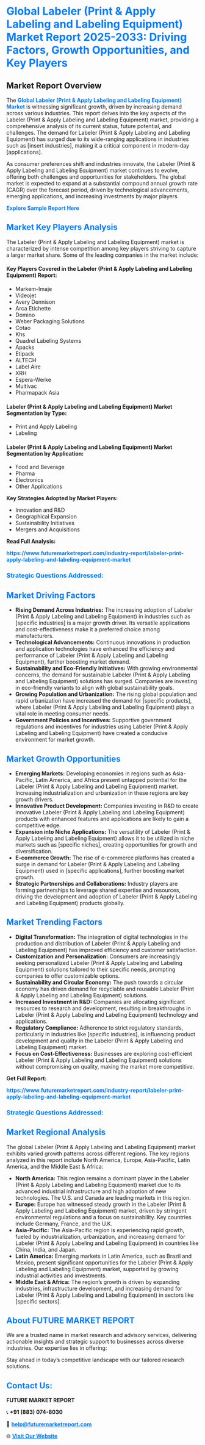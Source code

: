 <h1 style="color: #007BFF;">Global Labeler (Print & Apply Labeling and Labeling Equipment) Market Report 2025-2033: Driving Factors, Growth Opportunities, and Key Players</h1>

<section id="overview">
<h2>Market Report Overview</h2>
<p>The <a href="https://www.futuremarketreport.com/industry-report/labeler-print-apply-labeling-and-labeling-equipment-market" style="color: #007BFF; text-decoration: none;"><strong>Global Labeler (Print & Apply Labeling and Labeling Equipment) Market</strong></a> is witnessing significant growth, driven by increasing demand across various industries. This report delves into the key aspects of the Labeler (Print & Apply Labeling and Labeling Equipment) market, providing a comprehensive analysis of its current status, future potential, and challenges. The demand for Labeler (Print & Apply Labeling and Labeling Equipment) has surged due to its wide-ranging applications in industries such as [insert industries], making it a critical component in modern-day [applications].</p>
<p>As consumer preferences shift and industries innovate, the Labeler (Print & Apply Labeling and Labeling Equipment) market continues to evolve, offering both challenges and opportunities for stakeholders. The global market is expected to expand at a substantial compound annual growth rate (CAGR) over the forecast period, driven by technological advancements, emerging applications, and increasing investments by major players.</p>
</section>

<section id="overview">
<p><a href="https://www.futuremarketreport.com/request-sample/reportId=32017" style="color: #007BFF; text-decoration: none;"><strong>Explore Sample Report Here</strong></a></p>
</section>

<section id="key-players">
<h2 style="color: #007BFF;">Market Key Players Analysis</h2>
<p>The Labeler (Print & Apply Labeling and Labeling Equipment) market is characterized by intense competition among key players striving to capture a larger market share. Some of the leading companies in the market include:</p>
<h4>Key Players Covered in the Labeler (Print & Apply Labeling and Labeling Equipment) Report:</h4>
<ul><li>Markem-Imaje</li><li>Videojet</li><li>Avery Dennison</li><li>Arca Etichette</li><li>Domino</li><li>Weber Packaging Solutions</li><li>Cotao</li><li>Khs</li><li>Quadrel Labeling Systems</li><li>Apacks</li><li>Etipack</li><li>ALTECH</li><li>Label Aire</li><li>XRH</li><li>Espera-Werke</li><li>Multivac</li><li>Pharmapack Asia</li></ul>
<h4>Labeler (Print & Apply Labeling and Labeling Equipment) Market Segmentation by Type:</h4>
<ul><li>Print and Apply Labeling</li><li>Labeling</li></ul>

<h4>Labeler (Print & Apply Labeling and Labeling Equipment) Market Segmentation by Application:</h4>
<ul><li>Food and Beverage</li><li>Pharma</li><li>Electronics</li><li>Other Applications</li></ul>
<p><strong>Key Strategies Adopted by Market Players:</strong></p>
<ul>
<li>Innovation and R&D</li>
<li>Geographical Expansion</li>
<li>Sustainability Initiatives</li>
<li>Mergers and Acquisitions</li>
</ul>
</section>

<section>
<p><strong>Read Full Analysis: </strong></p><a href="https://www.futuremarketreport.com/industry-report/labeler-print-apply-labeling-and-labeling-equipment-market" style="color: #007BFF; text-decoration: none;"><strong>https://www.futuremarketreport.com/industry-report/labeler-print-apply-labeling-and-labeling-equipment-market</strong></a>
<h3 style="color: #007BFF;">Strategic Questions Addressed:</h3>
</section>

<section id="driving-factors">
<h2 style="color: #007BFF;">Market Driving Factors</h2>
<ul>
<li><strong>Rising Demand Across Industries:</strong> The increasing adoption of Labeler (Print & Apply Labeling and Labeling Equipment) in industries such as [specific industries] is a major growth driver. Its versatile applications and cost-effectiveness make it a preferred choice among manufacturers.</li>
<li><strong>Technological Advancements:</strong> Continuous innovations in production and application technologies have enhanced the efficiency and performance of Labeler (Print & Apply Labeling and Labeling Equipment), further boosting market demand.</li>
<li><strong>Sustainability and Eco-Friendly Initiatives:</strong> With growing environmental concerns, the demand for sustainable Labeler (Print & Apply Labeling and Labeling Equipment) solutions has surged. Companies are investing in eco-friendly variants to align with global sustainability goals.</li>
<li><strong>Growing Population and Urbanization:</strong> The rising global population and rapid urbanization have increased the demand for [specific products], where Labeler (Print & Apply Labeling and Labeling Equipment) plays a vital role in meeting consumer needs.</li>
<li><strong>Government Policies and Incentives:</strong> Supportive government regulations and incentives for industries using Labeler (Print & Apply Labeling and Labeling Equipment) have created a conducive environment for market growth.</li>
</ul>
</section>

<section id="growth-opportunities">
<h2 style="color: #007BFF;">Market Growth Opportunities</h2>
<ul>
<li><strong>Emerging Markets:</strong> Developing economies in regions such as Asia-Pacific, Latin America, and Africa present untapped potential for the Labeler (Print & Apply Labeling and Labeling Equipment) market. Increasing industrialization and urbanization in these regions are key growth drivers.</li>
<li><strong>Innovative Product Development:</strong> Companies investing in R&D to create innovative Labeler (Print & Apply Labeling and Labeling Equipment) products with enhanced features and applications are likely to gain a competitive edge.</li>
<li><strong>Expansion into Niche Applications:</strong> The versatility of Labeler (Print & Apply Labeling and Labeling Equipment) allows it to be utilized in niche markets such as [specific niches], creating opportunities for growth and diversification.</li>
<li><strong>E-commerce Growth:</strong> The rise of e-commerce platforms has created a surge in demand for Labeler (Print & Apply Labeling and Labeling Equipment) used in [specific applications], further boosting market growth.</li>
<li><strong>Strategic Partnerships and Collaborations:</strong> Industry players are forming partnerships to leverage shared expertise and resources, driving the development and adoption of Labeler (Print & Apply Labeling and Labeling Equipment) products globally.</li>
</ul>
</section>

<section id="trending-factors">
<h2 style="color: #007BFF;">Market Trending Factors</h2>
<ul>
<li><strong>Digital Transformation:</strong> The integration of digital technologies in the production and distribution of Labeler (Print & Apply Labeling and Labeling Equipment) has improved efficiency and customer satisfaction.</li>
<li><strong>Customization and Personalization:</strong> Consumers are increasingly seeking personalized Labeler (Print & Apply Labeling and Labeling Equipment) solutions tailored to their specific needs, prompting companies to offer customizable options.</li>
<li><strong>Sustainability and Circular Economy:</strong> The push towards a circular economy has driven demand for recyclable and reusable Labeler (Print & Apply Labeling and Labeling Equipment) solutions.</li>
<li><strong>Increased Investment in R&D:</strong> Companies are allocating significant resources to research and development, resulting in breakthroughs in Labeler (Print & Apply Labeling and Labeling Equipment) technology and applications.</li>
<li><strong>Regulatory Compliance:</strong> Adherence to strict regulatory standards, particularly in industries like [specific industries], is influencing product development and quality in the Labeler (Print & Apply Labeling and Labeling Equipment) market.</li>
<li><strong>Focus on Cost-Effectiveness:</strong> Businesses are exploring cost-efficient Labeler (Print & Apply Labeling and Labeling Equipment) solutions without compromising on quality, making the market more competitive.</li>
</ul>
</section>

<section>
<p><strong>Get Full Report: </strong></p><a href="https://www.futuremarketreport.com/industry-report/labeler-print-apply-labeling-and-labeling-equipment-market" style="color: #007BFF; text-decoration: none;"><strong>https://www.futuremarketreport.com/industry-report/labeler-print-apply-labeling-and-labeling-equipment-market</strong></a>
<h3 style="color: #007BFF;">Strategic Questions Addressed:</h3>
</section>


<section id="regional-analysis">
<h2 style="color: #007BFF;">Market Regional Analysis</h2>
<p>The global Labeler (Print & Apply Labeling and Labeling Equipment) market exhibits varied growth patterns across different regions. The key regions analyzed in this report include North America, Europe, Asia-Pacific, Latin America, and the Middle East & Africa:</p>
<ul>
<li><strong>North America:</strong> This region remains a dominant player in the Labeler (Print & Apply Labeling and Labeling Equipment) market due to its advanced industrial infrastructure and high adoption of new technologies. The U.S. and Canada are leading markets in this region.</li>
<li><strong>Europe:</strong> Europe has witnessed steady growth in the Labeler (Print & Apply Labeling and Labeling Equipment) market, driven by stringent environmental regulations and a focus on sustainability. Key countries include Germany, France, and the U.K.</li>
<li><strong>Asia-Pacific:</strong> The Asia-Pacific region is experiencing rapid growth, fueled by industrialization, urbanization, and increasing demand for Labeler (Print & Apply Labeling and Labeling Equipment) in countries like China, India, and Japan.</li>
<li><strong>Latin America:</strong> Emerging markets in Latin America, such as Brazil and Mexico, present significant opportunities for the Labeler (Print & Apply Labeling and Labeling Equipment) market, supported by growing industrial activities and investments.</li>
<li><strong>Middle East & Africa:</strong> The region’s growth is driven by expanding industries, infrastructure development, and increasing demand for Labeler (Print & Apply Labeling and Labeling Equipment) in sectors like [specific sectors].</li>
</ul>
</section>

<footer>
<h2 style="color: #007BFF;">About FUTURE MARKET REPORT</h2>
<p>We are a trusted name in market research and advisory services, delivering actionable insights and strategic support to businesses across diverse industries. Our expertise lies in offering:</p>

<p>Stay ahead in today’s competitive landscape with our tailored research solutions.</p>

<h2 style="color: #007BFF;">Contact Us:</h2>
<p><strong>FUTURE MARKET REPORT</strong></p>
<p>📞 <strong>+91 (883) 074-8030</strong></p>
<p>📧 <strong><a href="mailto:help@futuremarketreport.com" style="color: #007BFF;">help@futuremarketreport.com</a></strong></p>
<p>🌐 <strong><a href="https://www.futuremarketreport.com/" style="color: #007BFF;">Visit Our Website</a></strong></p>
</footer>